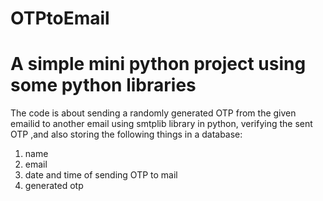 # OTPtoEmail
# A simple mini python project using some python libraries
The code is about sending a randomly generated OTP from the given emailid to another email using smtplib library in python, verifying the sent OTP ,and also storing the following things in a database:
1. name
2. email
3. date and time of sending OTP to mail
4. generated otp
 
